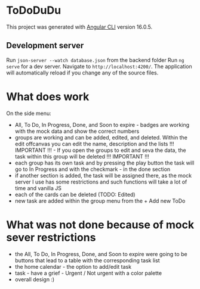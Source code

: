 # ToDoDuDu
This project was generated with [Angular CLI](https://github.com/angular/angular-cli) version 16.0.5.

## Development server
Run `json-server --watch database.json` from the backend folder
Run `ng serve` for a dev server. Navigate to `http://localhost:4200/`. The application will automatically reload if you change any of the source files.

# What does work
On the side menu:
- All, To Do, In Progress, Done, and Soon to expire - badges are working with the mock data and show the correct numbers
- groups are working and can be added, edited, and deleted. Within the edit offcanvas you can edit the name, description and the lists 
!!! IMPORTANT !!! - If you open the groups to edit and seva the data, the task within this group will be deleted !!! IMPORTANT !!!
- each group has its own task and by pressing the play button the task will go to In Progress and with the checkmark - in the done section
- if another section is added, the task will be assigned there, as the mock server I use has some restrictions and such functions will take a lot of time and vanilla JS
- each of the cards can be deleted (TODO: Edited)
- new task are added within the group menu from the + Add new ToDo

# What was not done because of mock sever restrictions
- the All, To Do, In Progress, Done, and Soon to expire were going to be buttons that lead to a table with the corresponding task list
- the home calendar - the option to add/edit task 
- task - have a grief - Urgent / Not urgent with a color palette
- overall design :)